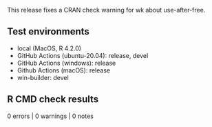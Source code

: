 
This release fixes a CRAN check warning for wk about use-after-free.

## Test environments

* local (MacOS, R 4.2.0)
* GitHub Actions (ubuntu-20.04): release, devel
* GitHub Actions (windows): release
* Github Actions (macOS): release
* win-builder: devel

## R CMD check results

0 errors | 0 warnings | 0 notes
